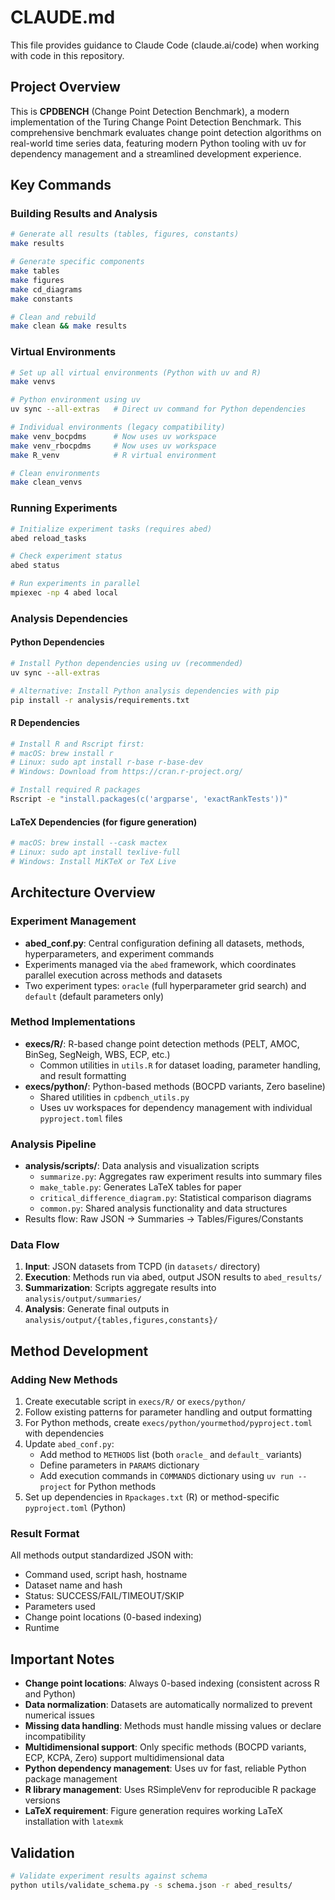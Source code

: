 # CLAUDE.md

This file provides guidance to Claude Code (claude.ai/code) when working with code in this repository.

## Project Overview

This is **CPDBENCH** (Change Point Detection Benchmark), a modern implementation of the Turing Change Point Detection Benchmark. This comprehensive benchmark evaluates change point detection algorithms on real-world time series data, featuring modern Python tooling with uv for dependency management and a streamlined development experience.

## Key Commands

### Building Results and Analysis
```bash
# Generate all results (tables, figures, constants)
make results

# Generate specific components
make tables
make figures
make cd_diagrams
make constants

# Clean and rebuild
make clean && make results
```

### Virtual Environments
```bash
# Set up all virtual environments (Python with uv and R)
make venvs

# Python environment using uv
uv sync --all-extras   # Direct uv command for Python dependencies

# Individual environments (legacy compatibility)
make venv_bocpdms      # Now uses uv workspace
make venv_rbocpdms     # Now uses uv workspace  
make R_venv            # R virtual environment

# Clean environments
make clean_venvs
```

### Running Experiments
```bash
# Initialize experiment tasks (requires abed)
abed reload_tasks

# Check experiment status
abed status

# Run experiments in parallel
mpiexec -np 4 abed local
```

### Analysis Dependencies

#### Python Dependencies
```bash
# Install Python dependencies using uv (recommended)
uv sync --all-extras

# Alternative: Install Python analysis dependencies with pip
pip install -r analysis/requirements.txt
```

#### R Dependencies
```bash
# Install R and Rscript first:
# macOS: brew install r
# Linux: sudo apt install r-base r-base-dev
# Windows: Download from https://cran.r-project.org/

# Install required R packages
Rscript -e "install.packages(c('argparse', 'exactRankTests'))"
```

#### LaTeX Dependencies (for figure generation)
```bash
# macOS: brew install --cask mactex
# Linux: sudo apt install texlive-full
# Windows: Install MiKTeX or TeX Live
```

## Architecture Overview

### Experiment Management
- **abed_conf.py**: Central configuration defining all datasets, methods, hyperparameters, and experiment commands
- Experiments managed via the `abed` framework, which coordinates parallel execution across methods and datasets
- Two experiment types: `oracle` (full hyperparameter grid search) and `default` (default parameters only)

### Method Implementations
- **execs/R/**: R-based change point detection methods (PELT, AMOC, BinSeg, SegNeigh, WBS, ECP, etc.)
  - Common utilities in `utils.R` for dataset loading, parameter handling, and result formatting
- **execs/python/**: Python-based methods (BOCPD variants, Zero baseline)
  - Shared utilities in `cpdbench_utils.py`
  - Uses uv workspaces for dependency management with individual `pyproject.toml` files

### Analysis Pipeline
- **analysis/scripts/**: Data analysis and visualization scripts
  - `summarize.py`: Aggregates raw experiment results into summary files
  - `make_table.py`: Generates LaTeX tables for paper
  - `critical_difference_diagram.py`: Statistical comparison diagrams
  - `common.py`: Shared analysis functionality and data structures
- Results flow: Raw JSON → Summaries → Tables/Figures/Constants

### Data Flow
1. **Input**: JSON datasets from TCPD (in `datasets/` directory)
2. **Execution**: Methods run via abed, output JSON results to `abed_results/`
3. **Summarization**: Scripts aggregate results into `analysis/output/summaries/`
4. **Analysis**: Generate final outputs in `analysis/output/{tables,figures,constants}/`

## Method Development

### Adding New Methods
1. Create executable script in `execs/R/` or `execs/python/`
2. Follow existing patterns for parameter handling and output formatting
3. For Python methods, create `execs/python/yourmethod/pyproject.toml` with dependencies
4. Update `abed_conf.py`:
   - Add method to `METHODS` list (both `oracle_` and `default_` variants)
   - Define parameters in `PARAMS` dictionary
   - Add execution commands in `COMMANDS` dictionary using `uv run --project` for Python methods
5. Set up dependencies in `Rpackages.txt` (R) or method-specific `pyproject.toml` (Python)

### Result Format
All methods output standardized JSON with:
- Command used, script hash, hostname
- Dataset name and hash
- Status: SUCCESS/FAIL/TIMEOUT/SKIP
- Parameters used
- Change point locations (0-based indexing)
- Runtime

## Important Notes

- **Change point locations**: Always 0-based indexing (consistent across R and Python)
- **Data normalization**: Datasets are automatically normalized to prevent numerical issues
- **Missing data handling**: Methods must handle missing values or declare incompatibility
- **Multidimensional support**: Only specific methods (BOCPD variants, ECP, KCPA, Zero) support multidimensional data
- **Python dependency management**: Uses uv for fast, reliable Python package management
- **R library management**: Uses RSimpleVenv for reproducible R package versions  
- **LaTeX requirement**: Figure generation requires working LaTeX installation with `latexmk`

## Validation
```bash
# Validate experiment results against schema
python utils/validate_schema.py -s schema.json -r abed_results/
```